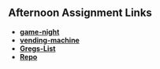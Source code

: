 ## Afternoon Assignment Links

* **[game-night](https://github.com/millho/game-night)**
* **[vending-machine](https://github.com/millho/vending-machine)**
* **[Gregs-List](https://github.com/millho/gregs-list)**
* **[Repo](https://github.com/millho/<ASSIGNMENT_REPO>)**
